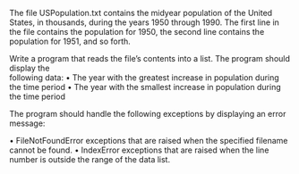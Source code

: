 The file USPopulation.txt contains the midyear population of the United States, in thousands, 
during the years 1950 through 1990. The first line in the file contains the population for 1950, the 
second line contains the population for 1951, and so forth. 
 
Write a program that reads the file’s contents into a list. The program should display the  
following data: 
•  The year with the greatest increase in population during the time period 
•  The year with the smallest increase in population during the time period 
 
The program should handle the following exceptions by displaying an error message: 
 
•  FileNotFoundError exceptions that are raised when the specified filename cannot be 
found.
•  IndexError exceptions that are raised when the line number is outside the range of the 
data list.